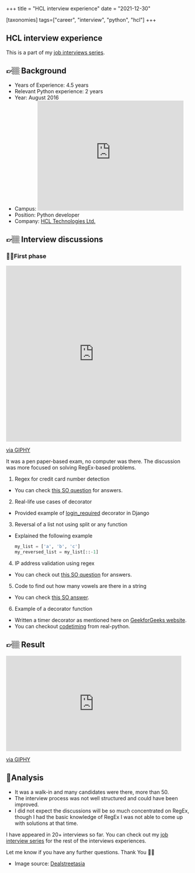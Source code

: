 +++
title = "HCL interview experience"
date = "2021-12-30"

[taxonomies]
tags=["career", "interview", "python", "hcl"]
+++

## HCL interview experience

This is a part of my [job interviews series](https://blog.soumendrak.com/series/job-interview). 

## 👉🏼 Background

- Years of Experience: 4.5 years
- Relevant Python experience: 2 years
- Year: August 2016
- Campus: <iframe src="https://www.google.com/maps/embed?pb=!1m18!1m12!1m3!1d3889.9928778325343!2d77.6718032!3d12.8437363!2m3!1f0!2f0!3f0!3m2!1i1024!2i768!4f13.1!3m3!1m2!1s0x3bae14bed0844fd1%3A0xe740ad12ff967924!2sHCL%20Technologies%20Ltd.!5e0!3m2!1sen!2sin!4v1640808868068!5m2!1sen!2sin" width="400" height="300" style="border:0;" allowfullscreen="" loading="lazy"></iframe>
- Position: Python developer
- Company: [HCL Technologies Ltd.](https://www.hcltech.com/)

## 👉🏼 Interview discussions


### ☝🏼First phase


<iframe src="https://giphy.com/embed/7vAwzgBZGdQCQ0DSC3" width="480" height="480" frameBorder="0" class="giphy-embed" allowFullScreen></iframe><p><a href="https://giphy.com/gifs/SportsManias-emoji-sportsmanias-7vAwzgBZGdQCQ0DSC3">via GIPHY</a></p>


It was a pen paper-based exam, no computer was there. The discussion was more focused on solving RegEx-based problems.

1. Regex for credit card number detection
  - You can check [this SO question](https://stackoverflow.com/q/33227309/5014656) for answers.
2. Real-life use cases of decorator
  - Provided example of [login_required](https://www.fullstackpython.com/django-contrib-auth-decorators-login-required-examples.html) decorator in Django
3. Reversal of a list not using split or any function
  - Explained the following example
    ```python
    my_list = ['a', 'b', 'c']
    my_reversed_list = my_list[::-1]
    ```
4. IP address validation using regex
  - You can check out [this SO question](https://stackoverflow.com/q/3462784/5014656) for answers.
5. Code to find out how many vowels are there in a string
  - You can check [this SO answer](https://stackoverflow.com/a/25885108/5014656).
6. Example of a decorator function
  - Written a timer decorator as mentioned here on [GeekforGeeks website](https://www.geeksforgeeks.org/timing-functions-with-decorators-python/).
  - You can checkout [codetiming](https://github.com/realpython/codetiming) from real-python.

## 👉🏼 Result

<iframe src="https://giphy.com/embed/uioRxCBKjr24K44GJF" width="480" height="260" frameBorder="0" class="giphy-embed" allowFullScreen></iframe><p><a href="https://giphy.com/gifs/theupsidefilm-movie-trailer-the-upside-film-uioRxCBKjr24K44GJF">via GIPHY</a></p>


## 🤔Analysis

- It was a walk-in and many candidates were there, more than 50.
- The interview process was not well structured and could have been improved.
- I did not expect the discussions will be so much concentrated on RegEx, though I had the basic knowledge of RegEx I was not able to come up with solutions at that time.

I have appeared in 20+ interviews so far. You can check out my [job interview series](https://blog.soumendrak.com/series/job-interview) for the rest of the interviews experiences.

Let me know if you have any further questions. Thank You 🙏🏼

- Image source: [Dealstreetasia](https://www.dealstreetasia.com/stories/hcl-technologies-dws-207813/)